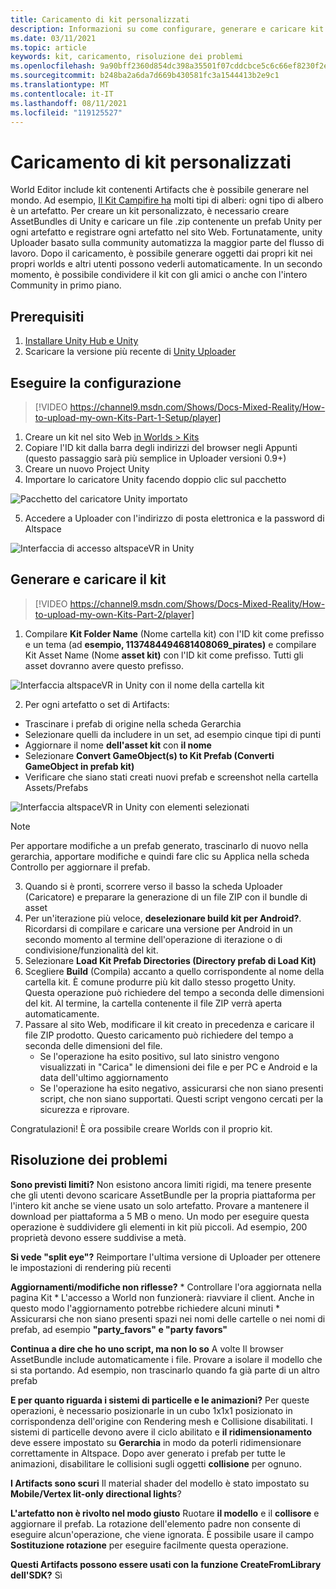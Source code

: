 ```yaml
---
title: Caricamento di kit personalizzati
description: Informazioni su come configurare, generare e caricare kit personalizzati in AltspaceVR, oltre alla Guida alla risoluzione dei problemi.
ms.date: 03/11/2021
ms.topic: article
keywords: kit, caricamento, risoluzione dei problemi
ms.openlocfilehash: 9a90bff2360d854dc398a35501f07cddcbce5c6c66ef8230f2e412a022f8aed0
ms.sourcegitcommit: b248ba2a6da7d669b430581fc3a1544413b2e9c1
ms.translationtype: MT
ms.contentlocale: it-IT
ms.lasthandoff: 08/11/2021
ms.locfileid: "119125527"
---
```

# <a name="uploading-custom-kits"></a>Caricamento di kit personalizzati

World Editor include kit contenenti Artifacts che è possibile generare nel mondo. Ad esempio, [Il Kit Campifire ha](https://account.altvr.com/kits/993516233267609824) molti tipi di alberi: ogni tipo di albero è un artefatto. Per creare un kit personalizzato, è necessario creare AssetBundles di Unity e caricare un file .zip contenente un prefab Unity per ogni artefatto e registrare ogni artefatto nel sito Web. Fortunatamente, unity Uploader basato sulla community automatizza la maggior parte del flusso di lavoro. Dopo il caricamento, è possibile generare oggetti dai propri kit nei propri worlds e altri utenti possono vederli automaticamente. In un secondo momento, è possibile condividere il kit con gli amici o anche con l'intero Community in primo piano.

## <a name="prerequisites"></a>Prerequisiti

1. [Installare Unity Hub e Unity](world-building-toolkit-getting-started.md)
2. Scaricare la versione più recente di [Unity Uploader](https://altvr.com/download-latest-unity-uploader/)

## <a name="setup"></a>Eseguire la configurazione 

> [!VIDEO https://channel9.msdn.com/Shows/Docs-Mixed-Reality/How-to-upload-my-own-Kits-Part-1-Setup/player]

1. Creare un kit nel sito Web [in Worlds > Kits](https://account.altvr.com/kits)
2. Copiare l'ID kit dalla barra degli indirizzi del browser negli Appunti (questo passaggio sarà più semplice in Uploader versioni 0.9+)
3. Creare un nuovo Project Unity
4. Importare lo caricatore Unity facendo doppio clic sul pacchetto

![Pacchetto del caricatore Unity importato](images/custom-kits-img-01.png)

5. Accedere a Uploader con l'indirizzo di posta elettronica e la password di Altspace

![Interfaccia di accesso altspaceVR in Unity](images/custom-kits-img-02.png)

## <a name="generate-and-upload-your-kit"></a>Generare e caricare il kit

> [!VIDEO https://channel9.msdn.com/Shows/Docs-Mixed-Reality/How-to-upload-my-own-Kits-Part-2/player]

1. Compilare **Kit Folder Name** (Nome cartella kit) con l'ID kit come prefisso e un tema (ad **esempio, 1137484494681408069_pirates)** e compilare Kit Asset Name (Nome **asset kit)** con l'ID kit come prefisso. Tutti gli asset dovranno avere questo prefisso.

![Interfaccia altspaceVR in Unity con il nome della cartella kit](images/custom-kits-img-03.png)

2. Per ogni artefatto o set di Artifacts:
* Trascinare i prefab di origine nella scheda Gerarchia
* Selezionare quelli da includere in un set, ad esempio cinque tipi di punti
* Aggiornare il nome **dell'asset kit** con **il nome**
* Selezionare **Convert GameObject(s) to Kit Prefab (Converti GameObject in prefab kit)**
* Verificare che siano stati creati nuovi prefab e screenshot nella cartella Assets/Prefabs

![Interfaccia altspaceVR in Unity con elementi selezionati](images/custom-kits-img-04.png)

> [!NOTE]
> Per apportare modifiche a un prefab generato, trascinarlo di nuovo nella gerarchia, apportare modifiche e quindi fare clic su Applica nella scheda Controllo per aggiornare il prefab.  

3. Quando si è pronti, scorrere verso il basso la scheda Uploader (Caricatore) e preparare la generazione di un file ZIP con il bundle di asset
4. Per un'iterazione più veloce, **deselezionare build kit per Android?**. Ricordarsi di compilare e caricare una versione per Android in un secondo momento al termine dell'operazione di iterazione o di condivisione/funzionalità del kit. 
5. Selezionare **Load Kit Prefab Directories (Directory prefab di Load Kit)**
6. Scegliere **Build** (Compila) accanto a quello corrispondente al nome della cartella kit. È comune produrre più kit dallo stesso progetto Unity. Questa operazione può richiedere del tempo a seconda delle dimensioni del kit. Al termine, la cartella contenente il file ZIP verrà aperta automaticamente. 
7. Passare al sito Web, modificare il kit creato in precedenza e caricare il file ZIP prodotto. Questo caricamento può richiedere del tempo a seconda delle dimensioni del file.
    * Se l'operazione ha esito positivo, sul lato sinistro vengono visualizzati in "Carica" le dimensioni dei file e per PC e Android e la data dell'ultimo aggiornamento
    * Se l'operazione ha esito negativo, assicurarsi che non siano presenti script, che non siano supportati. Questi script vengono cercati per la sicurezza e riprovare.

Congratulazioni! È ora possibile creare Worlds con il proprio kit.

## <a name="troubleshooting"></a>Risoluzione dei problemi 

**Sono previsti limiti?**
Non esistono ancora limiti rigidi, ma tenere presente che gli utenti devono scaricare AssetBundle per la propria piattaforma per l'intero kit anche se viene usato un solo artefatto. Provare a mantenere il download per piattaforma a 5 MB o meno. Un modo per eseguire questa operazione è suddividere gli elementi in kit più piccoli. Ad esempio, 200 proprietà devono essere suddivise a metà. 

**Si vede "split eye"?**
Reimportare l'ultima versione di Uploader per ottenere le impostazioni di rendering più recenti

**Aggiornamenti/modifiche non riflesse?**
    * Controllare l'ora aggiornata nella pagina Kit
    * L'accesso a World non funzionerà: riavviare il client. Anche in questo modo l'aggiornamento potrebbe richiedere alcuni minuti
    * Assicurarsi che non siano presenti spazi nei nomi delle cartelle o nei nomi di prefab, ad esempio **"party_favors" e "party favors"**

**Continua a dire che ho uno script, ma non lo so** A volte Il browser AssetBundle include automaticamente i file. Provare a isolare il modello che si sta portando. Ad esempio, non trascinarlo quando fa già parte di un altro prefab

**E per quanto riguarda i sistemi di particelle e le animazioni?**
Per queste operazioni, è necessario posizionarle in un cubo 1x1x1 posizionato in corrispondenza dell'origine con Rendering mesh e Collisione disabilitati. I sistemi di particelle devono avere il ciclo abilitato e **il ridimensionamento** deve essere impostato su **Gerarchia** in modo da poterli ridimensionare correttamente in Altspace. Dopo aver generato i prefab per tutte le animazioni, disabilitare le collisioni sugli oggetti **collisione** per ognuno.

**I Artifacts sono scuri** Il material shader del modello è stato impostato su **Mobile/Vertex lit-only directional lights**?

**L'artefatto non è rivolto nel modo giusto** Ruotare **il modello** e il **collisore** e aggiornare il prefab. La rotazione dell'elemento padre non consente di eseguire alcun'operazione, che viene ignorata. È possibile usare il campo **Sostituzione rotazione** per eseguire facilmente questa operazione.

**Questi Artifacts possono essere usati con la funzione **CreateFromLibrary** dell'SDK?**
Sì